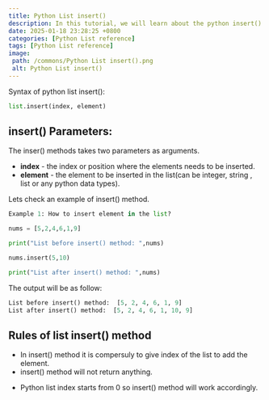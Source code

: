 ```yaml
---
title: Python List insert()
description: In this tutorial, we will learn about the python insert() method.
date: 2025-01-18 23:28:25 +0800
categories: [Python List reference]
tags: [Python List reference]
image:
 path: /commons/Python List insert().png
 alt: Python List insert()
---
```


Syntax of python list insert():

```python
list.insert(index, element)

```

<script type="text/javascript">
	atOptions = {
		'key' : 'f934c5057f4cfe34762901514605d248',
		'format' : 'iframe',
		'height' : 180,
		'width' : 800,
		'params' : {}
	};
</script>
<script type="text/javascript" src="https://www.highperformanceformat.com/f934c5057f4cfe34762901514605d248/invoke.js"></script>
## insert() Parameters:

The inser() methods takes two parameters as arguments.

* **index** \- the index or position where the elements needs to be inserted.  
* **element** \- the element to be inserted in the list(can be integer, string , list or any python data types).


Lets check an example of insert() method.

```python
Example 1: How to insert element in the list?

nums = [5,2,4,6,1,9]

print("List before insert() method: ",nums)

nums.insert(5,10)

print("List after insert() method: ",nums)

```

The output will be as follow:

```python
List before insert() method:  [5, 2, 4, 6, 1, 9]
List after insert() method:  [5, 2, 4, 6, 1, 10, 9]
```

## Rules of list insert() method

<script type="text/javascript">
	atOptions = {
		'key' : 'f934c5057f4cfe34762901514605d248',
		'format' : 'iframe',
		'height' : 180,
		'width' : 800,
		'params' : {}
	};
</script>
<script type="text/javascript" src="https://www.highperformanceformat.com/f934c5057f4cfe34762901514605d248/invoke.js"></script>
* In insert() method it is compersuly to give index of the list to add the element.  
* insert() method will not return anything.  
<script type="text/javascript">
	atOptions = {
		'key' : 'f934c5057f4cfe34762901514605d248',
		'format' : 'iframe',
		'height' : 180,
		'width' : 800,
		'params' : {}
	};
</script>
<script type="text/javascript" src="https://www.highperformanceformat.com/f934c5057f4cfe34762901514605d248/invoke.js"></script>
* Python list index starts from 0 so insert() method will work accordingly.